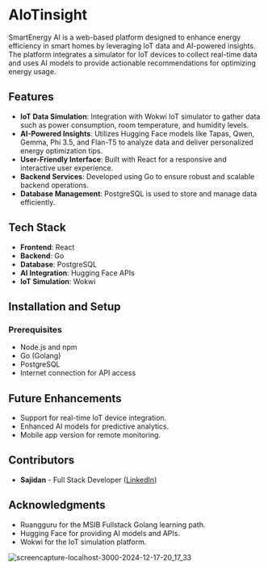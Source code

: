 # AIoTinsight

SmartEnergy AI is a web-based platform designed to enhance energy efficiency in smart homes by leveraging IoT data and AI-powered insights. The platform integrates a simulator for IoT devices to collect real-time data and uses AI models to provide actionable recommendations for optimizing energy usage.

## Features

- **IoT Data Simulation**: Integration with Wokwi IoT simulator to gather data such as power consumption, room temperature, and humidity levels.
- **AI-Powered Insights**: Utilizes Hugging Face models like Tapas, Qwen, Gemma, Phi 3.5, and Flan-T5 to analyze data and deliver personalized energy optimization tips.
- **User-Friendly Interface**: Built with React for a responsive and interactive user experience.
- **Backend Services**: Developed using Go to ensure robust and scalable backend operations.
- **Database Management**: PostgreSQL is used to store and manage data efficiently.

## Tech Stack

- **Frontend**: React
- **Backend**: Go
- **Database**: PostgreSQL
- **AI Integration**: Hugging Face APIs
- **IoT Simulation**: Wokwi

## Installation and Setup

### Prerequisites

- Node.js and npm
- Go (Golang)
- PostgreSQL
- Internet connection for API access

## Future Enhancements

- Support for real-time IoT device integration.
- Enhanced AI models for predictive analytics.
- Mobile app version for remote monitoring.

## Contributors

- **Sajidan** - Full Stack Developer ([LinkedIn](https://www.linkedin.com/in/ahmad-nur-sajidan/))

## Acknowledgments

- Ruangguru for the MSIB Fullstack Golang learning path.
- Hugging Face for providing AI models and APIs.
- Wokwi for the IoT simulation platform.
  
![screencapture-localhost-3000-2024-12-17-20_17_33](https://github.com/user-attachments/assets/d5266284-6fdd-4647-bb7d-dc3d393bd5ef)

